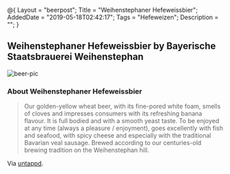 @{
 Layout = "beerpost";
 Title = "Weihenstephaner Hefeweissbier";
 AddedDate = "2019-05-18T02:42:17";
 Tags = "Hefeweizen";
 Description = "";
 }
 

## Weihenstephaner Hefeweissbier by Bayerische Staatsbrauerei Weihenstephan

![beer-pic]

### About Weihenstephaner Hefeweissbier

> Our golden-yellow wheat beer, with its fine-pored white foam, smells of cloves and impresses consumers with its refreshing banana flavour. It is full bodied and with a smooth yeast taste. To be enjoyed at any time (always a pleasure / enjoyment), goes excellently with fish and seafood, with spicy cheese and especially with the traditional Bavarian veal sausage. Brewed according to our centuries-old brewing tradition on the Weihenstephan hill.

Via [untappd][untappd-url].

[untappd-url]: <https://untappd.com//b/bayerische-staatsbrauerei-weihenstephan-weihenstephaner-hefeweissbier/8745>
[beer-pic]: https://jasonpowley.com/assets/img/2019-05-18-weihenstephaner-hefeweissbier.jpeg "Weihenstephaner Hefeweissbier by Bayerische Staatsbrauerei Weihenstephan"

